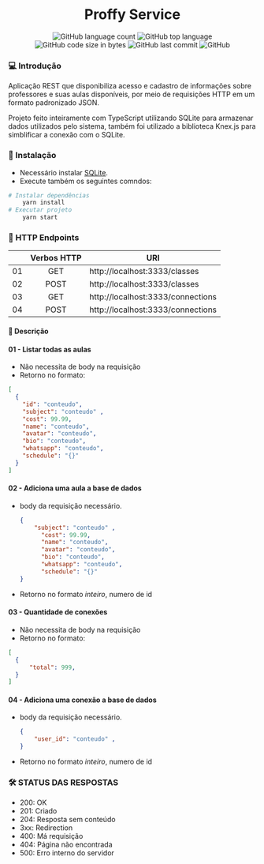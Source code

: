 <h1 align="center">Proffy Service</h1>
<p align="center">
<img alt="GitHub language count" src="https://img.shields.io/github/languages/count/hernanbs/snl-proffy-server?style=flat-square">
<img alt="GitHub top language" src="https://img.shields.io/github/languages/top/hernanbs/snl-proffy-server?style=flat-square">
<img alt="GitHub code size in bytes" src="https://img.shields.io/github/languages/code-size/hernanbs/snl-proffy-server?color=%232ec73a&style=flat-square">
<img alt="GitHub last commit" src="https://img.shields.io/github/last-commit/hernanbs/snl-proffy-server?color=%232ec73a&style=flat-square">
<img alt="GitHub" src="https://img.shields.io/github/license/hernanbs/snl-proffy-server?style=flat-square">
</p>

### :computer: Introdução
  Aplicação REST que disponibiliza acesso e cadastro de informações sobre professores e suas aulas disponíveis, por meio de requisições HTTP em um formato padronizado JSON.
  
  Projeto feito inteiramente com TypeScript utilizando SQLite para armazenar dados utilizados pelo sistema, também foi utilizado a biblioteca Knex.js para simblificar a conexão com o SQLite.
  
### :rocket: Instalação
* Necessário instalar [SQLite]([https://www.sqlite.org/index.html](https://www.sqlite.org/index.html)).
* Execute também os seguintes comndos:
```bash
# Instalar dependências
	yarn install
# Executar projeto
	yarn start
```

### :closed_book: HTTP Endpoints

|    | Verbos HTTP | URI                                                                          |
|----|:-----------:|------------------------------------------------------------------------------|
| 01 | GET       | http://localhost:3333/classes    |
| 02 | POST      | http://localhost:3333/classes    |
| 03 | GET       | http://localhost:3333/connections|
| 04 | POST      | http://localhost:3333/connections|

#### :pushpin:  Descrição 

#### 01 - Listar todas as aulas
 * Não necessita de body na requisição
 * Retorno no formato: 
  ```json
  [
    {
      "id": "conteudo",
      "subject": "conteudo" ,
      "cost": 99.99,
      "name": "conteudo",
      "avatar": "conteudo",
      "bio": "conteudo",
      "whatsapp": "conteudo",
      "schedule": "{}"
    }
  ]
  ```
#### 02 - Adiciona uma aula a base de dados
* body da requisição necessário.
  ```json
  {
      "subject": "conteudo" ,
	    "cost": 99.99,
	    "name": "conteudo",
	    "avatar": "conteudo",
	    "bio": "conteudo",
	    "whatsapp": "conteudo",
	    "schedule": "{}"
  }
  ```  
 * Retorno no formato *inteiro*, numero de id
#### 03 - Quantidade de conexões
 * Não necessita de body na requisição
 * Retorno no formato: 
  ```json
  [
    {
	    "total": 999,
    }
  ]
  ```
#### 04 - Adiciona uma conexão a base de dados
* body da requisição necessário.
  ```json
  {
      "user_id": "conteudo" ,
  }
  ```
 * Retorno no formato *inteiro*, numero de id
### :hammer_and_wrench: STATUS DAS RESPOSTAS
* 200: OK
* 201: Criado
* 204: Resposta sem conteúdo
* 3xx: Redirection
* 400: Má requisição
* 404: Página não encontrada
* 500: Erro interno do servidor
